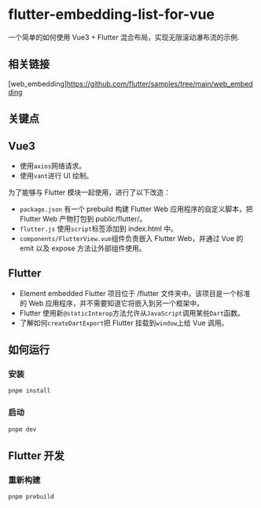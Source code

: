 # flutter-embedding-list-for-vue

一个简单的如何使用 Vue3 + Flutter 混合布局，实现无限滚动瀑布流的示例.

## 相关链接

[web_embedding]<https://github.com/flutter/samples/tree/main/web_embedding>

## 关键点

## Vue3

- 使用`axios`网络请求。
- 使用`vant`进行 UI 绘制。

为了能够与 Flutter 模块一起使用，进行了以下改造：

- `package.json` 有一个 prebuild 构建 Flutter Web 应用程序的自定义脚本，把 Flutter Web 产物打包到 public/flutter/。
- `flutter.js` 使用`script`标签添加到 index.html 中。
- `components/FlutterView.vue`组件负责嵌入 Flutter Web，并通过 Vue 的 emit 以及 expose 方法让外部组件使用。

## Flutter

- Element embedded Flutter 项目位于 /flutter 文件夹中。该项目是一个标准的 Web 应用程序，并不需要知道它将嵌入到另一个框架中。
- Flutter 使用新`@staticInterop`方法允许从`JavaScript`调用某些`Dart`函数。
- 了解如何`createDartExport`把 Flutter 挂载到`window`上给 Vue 调用。

## 如何运行

### 安装

```sh
pnpm install
```

### 启动

```sh
pnpm dev
```

## Flutter 开发

### 重新构建

```sh
pnpm prebuild
```
